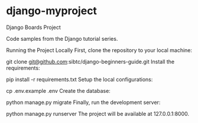 # django-myproject
Django Boards Project


Code samples from the Django tutorial series.

Running the Project Locally
First, clone the repository to your local machine:

git clone git@github.com:sibtc/django-beginners-guide.git
Install the requirements:

pip install -r requirements.txt
Setup the local configurations:

cp .env.example .env
Create the database:

python manage.py migrate
Finally, run the development server:

python manage.py runserver
The project will be available at 127.0.0.1:8000.
